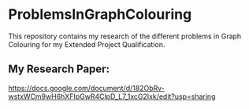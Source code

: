# ProblemsInGraphColouring
This repository contains my research of the different problems in Graph Colouring for my Extended Project Qualification.

## My Research Paper:   
https://docs.google.com/document/d/182ObRv-wstxWCm9wH6hXFIpGwR4ClpD_L7_1xcG2Ixk/edit?usp=sharing
